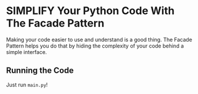 # SIMPLIFY Your Python Code With The Facade Pattern

Making your code easier to use and understand is a good thing. The Facade Pattern
helps you do that by hiding the complexity of your code behind a simple interface.

## Running the Code

Just run `main.py`!
